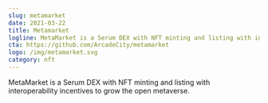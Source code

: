 ```yaml
---
slug: metamarket
date: 2021-03-22
title: Metamarket
logline: MetaMarket is a Serum DEX with NFT minting and listing with interoperability incentives.
cta: https://github.com/ArcadeCity/metamarket
logo: /img/metamarket.svg
category: nft
---
```


MetaMarket is a Serum DEX with NFT minting and listing with interoperability incentives to grow the open metaverse.
